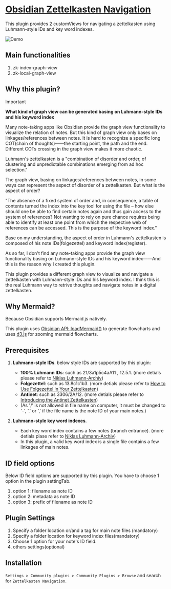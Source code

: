 # [Obsidian Zettelkasten Navigation](https://github.com/terrychenzw/obsidian-zettelkasten-navigation)
This plugin provides 2 customViews for navigating a zettelkasten using Luhmann-style IDs and key word indexes.

![Demo](https://github.com/terrychenzw/obsidian-zettelkasten-navigation/blob/35981ab539718b3248afd5d7c9e844d987dfa209/attachments/Demo.gif)

## Main functionalities
1. zk-index-graph-view
2. zk-local-graph-view

## Why this plugin?
> [!important] 
> **What kind of graph view can be generated basing on Luhmann-style IDs and his keyword index**
> 
> Many note-taking apps like Obsidian provide the graph view functionality to visualize the relation of notes. But this kind of graph view only bases on linkages/references between notes. It is hard to recognize a specific long COT(chain of thoughts)——the starting point, the path and the end. Different COTs crossing in the graph view makes it more chaotic.
> 
> Luhmann's zettelkasten is a "combination of disorder and order, of clustering and unpredictable combinations emerging from ad hoc selection."
> 
> The graph view, basing on linkages/references between notes, in some ways can represent the aspect of disorder of a zettelkasten. But what is the aspect of order?
> 
> "The absence of a fixed system of order and, in consequence, a table of contents turned the index into the key tool for using the file – how else should one be able to find certain notes again and thus gain access to the system of references? Not wanting to rely on pure chance requires being able to identify at least one point from which the respective web of references can be accessed. This is the purpose of the keyword index."
> 
> Base on my understanding, the aspect of order in Luhmann's zettelkasten is composed of his note IDs(folgezettel) and keyword index(register).
> 
> As so far, I don't find any note-taking apps provide the graph view functionality basing on Luhmann-style IDs and his keyword index——And this is the reason why I created this plugin.
> 
> This plugin provides a different graph view to visualize and navigate a zettelkasten with Luhmann-style IDs and his keyword index. I think this is the real Luhmann way to retrive thoughts and navigate notes in a digital zettelkasten.

## Why Mermaid?
Because Obsidian supports Mermaid.js natively.

This plugin uses [Obsidian API: loadMermaid()](https://docs.obsidian.md/Reference/TypeScript+API/loadMermaid) to generate flowcharts and uses [d3.js](https://github.com/d3/d3) for zooming mermaid flowcharts.

## Prerequisites
1. **Luhmann-style IDs**. below style IDs are supported by this plugin:
	- **100% Luhmann IDs**: such as 21/3a1p5c4aA11 , 12.5.1. (more detials please refer to [Niklas Luhmann-Archiv](https://niklas-luhmann-archiv.de/bestand/zettelkasten/inhaltsuebersicht#ZK_1_editor_I_1))
	- **Folgezettel**: such as 13.8c1c1b3. (more detials please refer to [How to Use Folgezettel in Your Zettelkasten](https://writing.bobdoto.computer/how-to-use-folgezettel-in-your-zettelkasten-everything-you-need-to-know-to-get-started/))
	- **Antinet**: such as 3306/2A/12. (more detials please refer to [Introducing the Antinet Zettelkasten](https://zettelkasten.de/posts/introduction-antinet-zettelkasten/))
	- (As '/' is not allowed in file name on computer, it must be changed to '-', '.' or ',' if the file name is the note ID of your main notes.)

2. **Luhmann-style key word indexes**.
	- Each key word index contains a few notes (branch entrance). (more detials plase refer to [Niklas Luhmann-Archiv](https://niklas-luhmann-archiv.de/bestand/zettelkasten/schlagwortregister))
	- In this plugin, a valid key word index is a single file contains a few linkages of main notes.

## ID field options
Below ID field options are supported by this plugin. You have to choose 1 option in the plugin settingTab.
1. option 1: filename as note ID
2. option 2: metadata as note ID
3. option 3: prefix of filename as note ID

## Plugin Settings
1. Specify a folder location or/and a tag for main note files (mandatory)
2. Specify a folder location for keyword index files(mandatory)
3. Choose 1 option for your note's ID field.
4. others settings(optional)

## Installation
`Settings > Community plugins > Community Plugins > Browse` and search for `Zettelkasten Navigation`.
